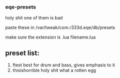 ### eqe-presets
holy shit one of them is bad

paste these in /var/tweak/com.r333d.eqe/db/presets

make sure the extension is .lua
filename.lua

## preset list:

1. ftest
best for drum and bass, gives emphasis to it
2. thisishorrible
holy shit what a rotten egg
